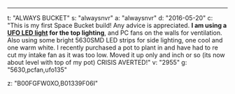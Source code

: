 ---
t: "ALWAYS BUCKET"
s: "alwaysnvr"
a: "alwaysnvr"
d: "2016-05-20"
c: "This is my first Space Bucket build! Any advice is appreciated. <strong>I am using a <a href='https://amzn.to/36NO5zr'>UFO LED light</a> for the top lighting</strong>, and PC fans on the walls for ventilation. Also using some bright 5630SMD LED strips for side lighting, one cool and one warm white. I recently purchased a pot to plant in and have had to re cut my intake fan as it was too low. Moved it up only and inch or so (its now about level with top of my pot) CRISIS AVERTED!"
v: "2955"
g: "5630,pcfan,ufo135"

z: "B00FGFW0XO,B01339F06I"
